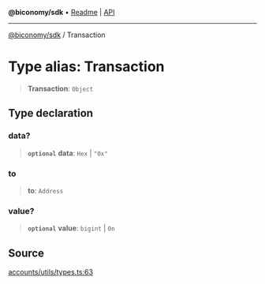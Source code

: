 **@biconomy/sdk** • [Readme](../README.md) \| [API](../globals.md)

***

[@biconomy/sdk](../README.md) / Transaction

# Type alias: Transaction

> **Transaction**: `Object`

## Type declaration

### data?

> **`optional`** **data**: `Hex` \| `"0x"`

### to

> **to**: `Address`

### value?

> **`optional`** **value**: `bigint` \| `0n`

## Source

[accounts/utils/types.ts:63](https://github.com/bcnmy/sdk/blob/main/src/accounts/utils/types.ts#L63)
